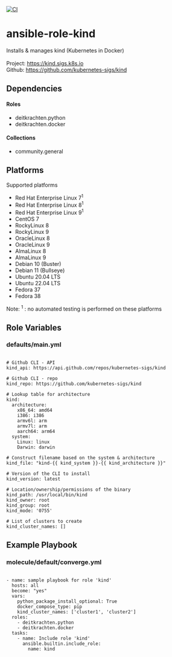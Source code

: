 [![CI](https://github.com/de-it-krachten/ansible-role-kind/workflows/CI/badge.svg?event=push)](https://github.com/de-it-krachten/ansible-role-kind/actions?query=workflow%3ACI)


# ansible-role-kind

Installs & manages kind (Kubernetes in Docker)<br><br>
Project: https://kind.sigs.k8s.io<br>
Github: https://github.com/kubernetes-sigs/kind<br>



## Dependencies

#### Roles
- deitkrachten.python
- deitkrachten.docker

#### Collections
- community.general

## Platforms

Supported platforms

- Red Hat Enterprise Linux 7<sup>1</sup>
- Red Hat Enterprise Linux 8<sup>1</sup>
- Red Hat Enterprise Linux 9<sup>1</sup>
- CentOS 7
- RockyLinux 8
- RockyLinux 9
- OracleLinux 8
- OracleLinux 9
- AlmaLinux 8
- AlmaLinux 9
- Debian 10 (Buster)
- Debian 11 (Bullseye)
- Ubuntu 20.04 LTS
- Ubuntu 22.04 LTS
- Fedora 37
- Fedora 38

Note:
<sup>1</sup> : no automated testing is performed on these platforms

## Role Variables
### defaults/main.yml
<pre><code>
# Github CLI - API
kind_api: https://api.github.com/repos/kubernetes-sigs/kind

# Github CLI - repo
kind_repo: https://github.com/kubernetes-sigs/kind

# Lookup table for architecture
kind:
  architecture:
    x86_64: amd64
    i386: i386
    armv6l: arm
    armv7l: arm
    aarch64: arm64
  system:
    Linux: linux
    Darwin: darwin

# Construct filename based on the system & architecture
kind_file: "kind-{{ kind_system }}-{{ kind_architecture }}"

# Version of the CLI to install
kind_version: latest

# Location/ownership/permissions of the binary
kind_path: /usr/local/bin/kind
kind_owner: root
kind_group: root
kind_mode: '0755'

# List of clusters to create
kind_cluster_names: []
</pre></code>




## Example Playbook
### molecule/default/converge.yml
<pre><code>
- name: sample playbook for role 'kind'
  hosts: all
  become: "yes"
  vars:
    python_package_install_optional: True
    docker_compose_type: pip
    kind_cluster_names: ['cluster1', 'cluster2']
  roles:
    - deitkrachten.python
    - deitkrachten.docker
  tasks:
    - name: Include role 'kind'
      ansible.builtin.include_role:
        name: kind
</pre></code>
